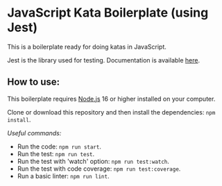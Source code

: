 JavaScript Kata Boilerplate (using Jest)
==============================================

This is a boilerplate ready for doing katas in JavaScript. 

Jest is the library used for testing. Documentation is available [here](https://jestjs.io). 

## How to use:
This boilerplate requires [Node.js](https://nodejs.org) 16 or higher installed on your computer.

Clone or download this repository and then install the dependencies: `npm install`.  

*Useful commands:*
* Run the code: `npm run start`.  
* Run the test: `npm run test`.  
* Run the test with 'watch' option: `npm run test:watch`.  
* Run the test with code coverage: `npm run test:coverage`.  
* Run a basic linter: `npm run lint`.  
